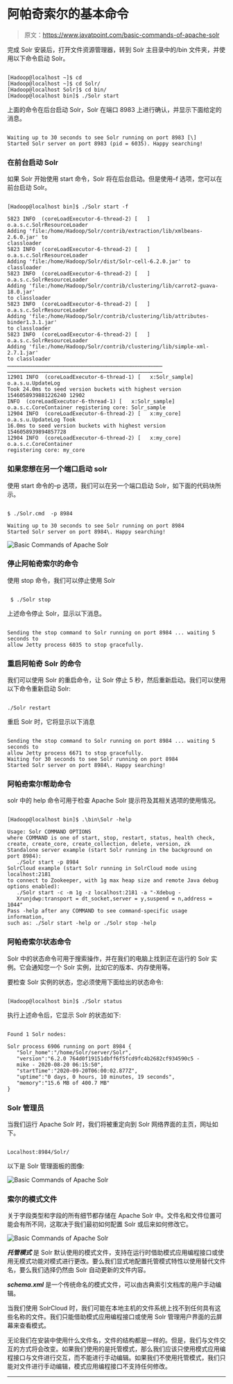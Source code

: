 # 阿帕奇索尔的基本命令

> 原文：<https://www.javatpoint.com/basic-commands-of-apache-solr>

完成 Solr 安装后，打开文件资源管理器，转到 Solr 主目录中的/bin 文件夹，并使用以下命令启动 Solr。

```

[Hadoop@localhost ~]$ cd   
[Hadoop@localhost ~]$ cd Solr/ 
[Hadoop@localhost Solr]$ cd bin/ 
[Hadoop@localhost bin]$ ./Solr start

```

上面的命令在后台启动 Solr，Solr 在端口 8983 上进行确认，并显示下面给定的消息。

```

Waiting up to 30 seconds to see Solr running on port 8983 [\]   
Started Solr server on port 8983 (pid = 6035). Happy searching!

```

### 在前台启动 Solr

如果 Solr 开始使用 start 命令，Solr 将在后台启动。但是使用–f 选项，您可以在前台启动 Solr。

```

[Hadoop@localhost bin]$ ./Solr start -f  

5823 INFO  (coreLoadExecutor-6-thread-2) [   ] o.a.s.c.SolrResourceLoader 
Adding 'file:/home/Hadoop/Solr/contrib/extraction/lib/xmlbeans-2.6.0.jar' to 
classloader 
5823 INFO  (coreLoadExecutor-6-thread-2) [   ] o.a.s.c.SolrResourceLoader 
Adding 'file:/home/Hadoop/Solr/dist/Solr-cell-6.2.0.jar' to classloader 
5823 INFO  (coreLoadExecutor-6-thread-2) [   ] o.a.s.c.SolrResourceLoader 
Adding 'file:/home/Hadoop/Solr/contrib/clustering/lib/carrot2-guava-18.0.jar' 
to classloader 
5823 INFO  (coreLoadExecutor-6-thread-2) [   ] o.a.s.c.SolrResourceLoader 
Adding 'file:/home/Hadoop/Solr/contrib/clustering/lib/attributes-binder1.3.1.jar' 
to classloader 
5823 INFO  (coreLoadExecutor-6-thread-2) [   ] o.a.s.c.SolrResourceLoader 
Adding 'file:/home/Hadoop/Solr/contrib/clustering/lib/simple-xml-2.7.1.jar' 
to classloader 
…………………………………………………………………………………………………………………………………… 
…………………………………………………………………………………………………………………………………… 
12901 INFO  (coreLoadExecutor-6-thread-1) [   x:Solr_sample] o.a.s.u.UpdateLog 
Took 24.0ms to seed version buckets with highest version 1546058939881226240 12902 
INFO  (coreLoadExecutor-6-thread-1) [   x:Solr_sample] 
o.a.s.c.CoreContainer registering core: Solr_sample 
12904 INFO  (coreLoadExecutor-6-thread-2) [   x:my_core] o.a.s.u.UpdateLog Took 
16.0ms to seed version buckets with highest version 1546058939894857728 
12904 INFO  (coreLoadExecutor-6-thread-2) [   x:my_core] o.a.s.c.CoreContainer 
registering core: my_core

```

### 如果您想在另一个端口启动 solr

使用 start 命令的–p 选项，我们可以在另一个端口启动 Solr，如下面的代码块所示。

```

$ ./Solr.cmd  -p 8984

Waiting up to 30 seconds to see Solr running on port 8984
Started Solr server on port 8984\. Happy searching!

```

![Basic Commands of Apache Solr](img/27c62814ab6d30b08a95b67ef0a07765.png)

### 停止阿帕奇索尔的命令

使用 stop 命令，我们可以停止使用 Solr

```

 $ ./Solr stop

```

上述命令停止 Solr，显示以下消息。

```

Sending the stop command to Solr running on port 8984 ... waiting 5 seconds to 
allow Jetty process 6035 to stop gracefully.

```

### 重启阿帕奇 Solr 的命令

我们可以使用 Solr 的重启命令，让 Solr 停止 5 秒，然后重新启动。我们可以使用以下命令重新启动 Solr:

```

./Solr restart

```

重启 Solr 时，它将显示以下消息

```

Sending the stop command to Solr running on port 8984 ... waiting 5 seconds to 
allow Jetty process 6671 to stop gracefully. 
Waiting for 30 seconds to see Solr running on port 8984   
Started Solr server on port 8984\. Happy searching!

```

### 阿帕奇索尔帮助命令

solr 中的 help 命令可用于检查 Apache Solr 提示符及其相关选项的使用情况。

```

[Hadoop@localhost bin]$ .\bin\Solr -help 

Usage: Solr COMMAND OPTIONS
where COMMAND is one of start, stop, restart, status, health check, 
create, create_core, create_collection, delete, version, zk  
Standalone server example (start Solr running in the background on port 8984):  
   ./Solr start -p 8984  
SolrCloud example (start Solr running in SolrCloud mode using localhost:2181 
to connect to Zookeeper, with 1g max heap size and remote Java debug options enabled):  
   ./Solr start -c -m 1g -z localhost:2181 -a "-Xdebug -
   Xrunjdwp:transport = dt_socket,server = y,suspend = n,address = 1044"  
Pass -help after any COMMAND to see command-specific usage information,   
such as: ./Solr start -help or ./Solr stop -help

```

### 阿帕奇索尔状态命令

Solr 中的状态命令可用于搜索操作，并在我们的电脑上找到正在运行的 Solr 实例。它会通知您一个 Solr 实例，比如它的版本、内存使用等。

要检查 Solr 实例的状态，您必须使用下面给出的状态命令:

```

[Hadoop@localhost bin]$ ./Solr status

```

执行上述命令后，它显示 Solr 的状态如下:

```

Found 1 Solr nodes:   

Solr process 6906 running on port 8984 {
   "Solr_home":"/home/Solr/server/Solr",   
   "version":"6.2.0 764d0f19151dbff6f5fcd9fc4b2682cf934590c5 - 
   mike - 2020-08-20 06:15:50",   
   "startTime":"2020-09-20T06:00:02.877Z",   
   "uptime":"0 days, 0 hours, 10 minutes, 19 seconds",   
   "memory":"15.6 MB of 400.7 MB"
}

```

### Solr 管理员

当我们运行 Apache Solr 时，我们将被重定向到 Solr 网络界面的主页，网址如下。

```

Localhost:8984/Solr/

```

以下是 Solr 管理面板的图像:

![Basic Commands of Apache Solr](img/a27790cab35f84f860e93dbfed95c765.png)

### 索尔的模式文件

关于字段类型和字段的所有细节都存储在 Apache Solr 中。文件名和文件位置可能会有所不同，这取决于我们最初如何配置 Solr 或后来如何修改它。

![Basic Commands of Apache Solr](img/c548ef91540e95b521a5e694320f0e78.png)

***托管模式*** 是 Solr 默认使用的模式文件，支持在运行时借助模式应用编程接口或使用无模式功能对模式进行更改。要么我们显式地配置托管模式特性以使用替代文件名，要么我们选择仍然由 Solr 自动更新的文件内容。

***schema.xml*** 是一个传统命名的模式文件，可以由古典索引文档库的用户手动编辑。

当我们使用 SolrCloud 时，我们可能在本地主机的文件系统上找不到任何具有这些名称的文件。我们只能借助模式应用编程接口或使用 Solr 管理用户界面的云屏幕来查看模式。

无论我们在安装中使用什么文件名，文件的结构都是一样的。但是，我们与文件交互的方式将会改变。如果我们使用的是托管模式，那么我们应该只使用模式应用编程接口与文件进行交互，而不能进行手动编辑。如果我们不使用托管模式，我们只能对文件进行手动编辑，模式应用编程接口不支持任何修改。

* * *